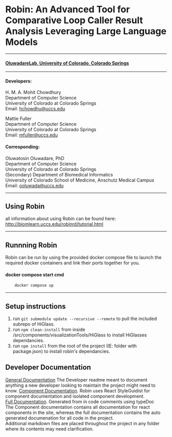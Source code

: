 # Robin:  An Advanced Tool for Comparative Loop Caller Result Analysis Leveraging Large Language Models
***
#### [OluwadareLab, University of Colorado, Colorado Springs](https://uccs-bioinformatics.com/)
***
#### Developers:
H. M. A. Mohit Chowdhury<br>
Department of Computer Science<br>
University of Colorado at Colorado Springs<br>
Email: hchowdhu@uccs.edu<br>

Mattie Fuller<br>
Department of Computer Science<br>
University of Colorado at Colorado Springs<br>
Email: mfuller@uccs.edu<br>

#### Corresponding:
Oluwatosin Oluwadare, PhD<br>
Department of Computer Science<br>
University of Colorado at Colorado Springs<br>
(Secondary) Department of Biomedical Informatics<br>
University of Colorado School of Medicine, Anschutz Medical Campus<br>
Email: ooluwada@uccs.edu<br>
***

## Using Robin
all information about using Robin can be found here: http://biomlearn.uccs.edu/robinrd/tutorial.html
***

## Runnning Robin
Robin can be run by using the provided docker compose file to launch the required docker containers and link their ports together for you.
#### docker compose start cmd
```bash 
    docker compose up
```
***
## Setup instructions

1) run ```git submodule update --recursive --remote``` to pull the included subrepo of HiGlass.
2) run ```npm clean-install``` from inside /src/components/visualizationTools/HiGlass to install HiGlasses dependancies.
3) run ```npm install``` from the root of the project (IE: folder with package.json) to install robin's dependancies.


## Developer Documentation
[General Documentation](https://github.com/OluwadareLab/Robin/blob/1fe34be81b1bb7cb65f8c2e97213f2fbfd76a286/DEV_README.md) The Developer readme meant to document anything a new developer looking to maintain the project might need to know.
[Component Documentation](http://biomlearn.uccs.edu/robin/styleguide/index.html). Robin uses React StyleGuidist for component documentation and isolated component development.    
[Full Documentation](http://biomlearn.uccs.edu/robin/docs/). Generated from in code comments using typeDoc    
The Component documentation contains all documentation for react components in the site, whereas the full documentation contains the auto generated documenation for all code in the project.    
Additional markdown files are placed throughout the project in any folder where its contents may need clarification.  

















